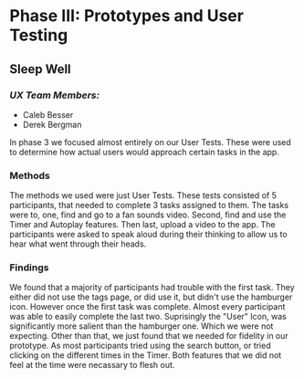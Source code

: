# Phase III: Prototypes and User Testing

## **Sleep Well**

### ***UX Team Members:***
- Caleb Besser
- Derek Bergman

In phase 3 we focused almost entirely on our User Tests. These were used to determine how actual users would approach certain tasks in the app.

### Methods

The methods we used were just User Tests. These tests consisted of 5 participants, that needed to complete 3 tasks assigned to them. The tasks were to, one, find and go to a fan sounds video. Second, find and use the Timer and Autoplay features. Then last, upload a video to the app. The participants were asked to speak aloud during their thinking to allow us to hear what went through their heads. 

### Findings

We found that a majority of participants had trouble with the first task. They either did not use the tags page, or did use it, but didn't use the hamburger icon. However once the first task was complete. Almost every participant was able to easily complete the last two. Suprisingly the "User" Icon, was significantly more salient than the hamburger one. Which we were not expecting. Other than that, we just found that we needed for fidelity in our prototype. As most participants tried using the search button, or tried clicking on the different times in the Timer. Both features that we did not feel at the time were necassary to flesh out.
